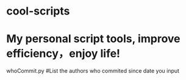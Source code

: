 # cool-scripts
My personal script tools, improve  efficiency，enjoy life!
==============================================================
whoCommit.py     #List the authors who commited since date you input
